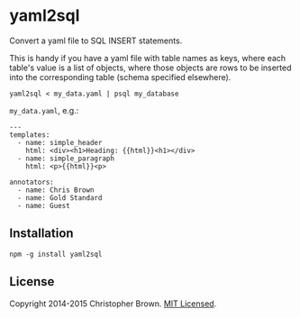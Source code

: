 # yaml2sql

Convert a yaml file to SQL INSERT statements.

This is handy if you have a yaml file with table names as keys, where each table's value is a list of objects, where those objects are rows to be inserted into the corresponding table (schema specified elsewhere).

    yaml2sql < my_data.yaml | psql my_database

`my_data.yaml`, e.g.:

    ---
    templates:
      - name: simple_header
        html: <div><h1>Heading: {{html}}<h1></div>
      - name: simple_paragraph
        html: <p>{{html}}<p>

    annotators:
      - name: Chris Brown
      - name: Gold Standard
      - name: Guest


## Installation

    npm -g install yaml2sql


## License

Copyright 2014-2015 Christopher Brown. [MIT Licensed](http://opensource.org/licenses/MIT).
